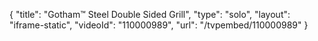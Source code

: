 {
    "title": "Gotham&trade; Steel Double Sided Grill",
    "type": "solo",
    "layout": "iframe-static",
    "videoId": "110000989",
    "url": "\/tvpembed\/110000989"
}